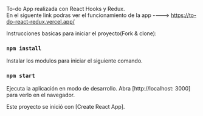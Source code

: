 To-do App realizada con React Hooks y Redux. <br/>
En el siguente link podras ver el funcionamiento de la app ----> https://to-do-react-redux.vercel.app/

Instrucciones basicas para iniciar el proyecto(Fork & clone):

### `npm install`

Instalar los modulos para iniciar el siguiente comando.

### `npm start`

Ejecuta la aplicación en modo de desarrollo.
Abra [http://localhost: 3000] para verlo en el navegador.

Este proyecto se inició con [Create React App].
